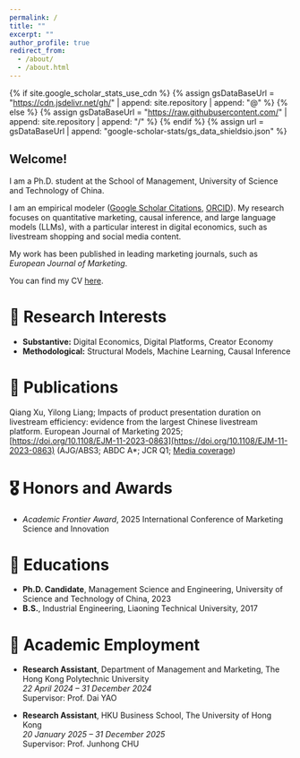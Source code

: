 ```yaml
---
permalink: /
title: ""
excerpt: ""
author_profile: true
redirect_from: 
  - /about/
  - /about.html
---
```


{% if site.google_scholar_stats_use_cdn %}
{% assign gsDataBaseUrl = "https://cdn.jsdelivr.net/gh/" | append: site.repository | append: "@" %}
{% else %}
{% assign gsDataBaseUrl = "https://raw.githubusercontent.com/" | append: site.repository | append: "/" %}
{% endif %}
{% assign url = gsDataBaseUrl | append: "google-scholar-stats/gs_data_shieldsio.json" %}

<span class='anchor' id='about-me'></span>
## Welcome!  

I am a Ph.D. student at the School of Management, University of Science and Technology of China.  

I am an empirical modeler ([Google Scholar Citations](https://scholar.google.com/citations?user=43woAHgAAAAJ&hl=en), [ORCID](https://orcid.org/0009-0000-1249-1300)). My research focuses on quantitative marketing, causal inference, and large language models (LLMs), with a particular interest in digital economics, such as livestream shopping and social media content.  

My work has been published in leading marketing journals, such as *European Journal of Marketing*.  

You can find my CV [here](https://xuqiang.github.io/files/CV_XuQiang.pdf).

# 🔬 Research Interests
- **Substantive:** Digital Economics, Digital Platforms, Creator Economy  
- **Methodological:** Structural Models, Machine Learning, Causal Inference  

# 📝 Publications 
Qiang Xu, Yilong Liang; Impacts of product presentation duration on livestream efficiency: evidence from the largest Chinese livestream platform. European Journal of Marketing 2025; [https://doi.org/10.1108/EJM-11-2023-0863](https://doi.org/10.1108/EJM-11-2023-0863) (AJG/ABS3; ABDC A*; JCR Q1; [Media coverage](https://mp.weixin.qq.com/s/7YSBkoparxdSQB2AKeBgqQ))

# 🎖 Honors and Awards
- *Academic Frontier Award*, 2025 International Conference of Marketing Science and
Innovation

# 📖 Educations
- **Ph.D. Candidate**, Management Science and Engineering, University of Science and Technology of China, 2023  
- **B.S.**, Industrial Engineering, Liaoning Technical University, 2017

# 💼 Academic Employment
- **Research Assistant**, Department of Management and Marketing, The Hong Kong Polytechnic University  
  *22 April 2024 – 31 December 2024*  
  Supervisor: Prof. Dai YAO  

- **Research Assistant**, HKU Business School, The University of Hong Kong  
  *20 January 2025 – 31 December 2025*  
  Supervisor: Prof. Junhong CHU  
